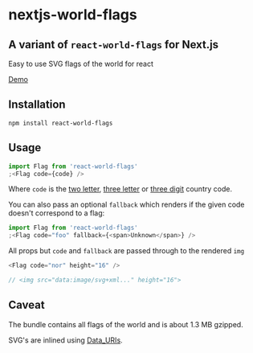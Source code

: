 # nextjs-world-flags

## A variant of `react-world-flags` for Next.js

Easy to use SVG flags of the world for react

[Demo](https://smucode.github.io/react-world-flags/)

## Installation

```
npm install react-world-flags
```

## Usage

```javascript
import Flag from 'react-world-flags'
;<Flag code={code} />
```

Where `code` is the [two letter](https://en.wikipedia.org/wiki/ISO_3166-1_alpha-2), [three letter](https://en.wikipedia.org/wiki/ISO_3166-1_alpha-3) or [three digit](https://en.wikipedia.org/wiki/ISO_3166-1_numeric) country code.

You can also pass an optional `fallback` which renders if the given code doesn't correspond to a flag:

```javascript
import Flag from 'react-world-flags'
;<Flag code="foo" fallback={<span>Unknown</span>} />
```

All props but `code` and `fallback` are passed through to the rendered `img`

```javascript
<Flag code="nor" height="16" />

// <img src="data:image/svg+xml..." height="16">
```

## Caveat

The bundle contains all flags of the world and is about 1.3 MB gzipped.

SVG's are inlined using [Data_URIs](https://developer.mozilla.org/en-US/docs/Web/HTTP/Basics_of_HTTP/Data_URIs).
